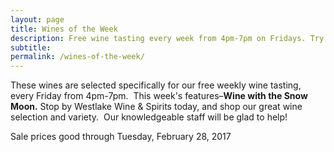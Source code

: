 ```yaml
---
layout: page
title: Wines of the Week
description: Free wine tasting every week from 4pm-7pm on Fridays. Try four different wines every week and find your next favorite bottle.
subtitle:
permalink: /wines-of-the-week/
---
```



These wines are selected specifically for our free weekly wine tasting, every Friday from 4pm-7pm. &nbsp;This week's features–**Wine with the Snow Moon.**&nbsp;Stop by Westlake Wine & Spirits today, and shop our great wine selection and variety. &nbsp;Our knowledgeable staff will be glad to help!

Sale prices good through Tuesday, February 28, 2017

&nbsp;